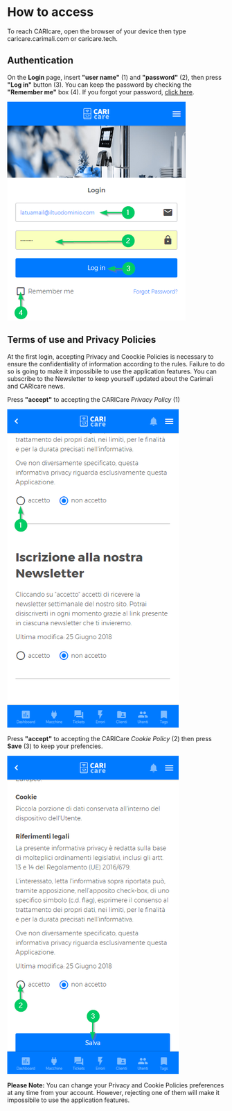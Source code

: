 # How to access

To reach CARIcare, open the browser of your device then type caricare.carimali.com or caricare.tech.

## Authentication

On the **Login** page, insert **"user name"**  (1) and **"password"** (2), then press **"Log in"** button (3). You can keep the password by checking the **"Remember me"** box (4). If you forgot your password, [click here](https://carimali.github.io/wiki/#/docs-it/recover-password).

<kbd>![Login](_images/login-1.png)</kbd>

## Terms of use and Privacy Policies

At the first login, accepting Privacy and Coockie Policies is necessary to ensure the confidentiality of information according to the rules. Failure to do so is going to make it impossibile to use the application features.
You can subscribe to the Newsletter to keep yourself updated about the Carimali and CARIcare news. 

Press **"accept"** to accepting the CARICare *Privacy Policy* (1)

<kbd>![Policy](_images/policy_privacy_1.png)</kbd>

Press **"accept"** to accepting the CARICare *Cookie Policy* (2) then press **Save** (3) to keep your prefencies.

<kbd>![Cookie](_images/policy_privacy_2.png)</kbd>

**Please Note:** You can change your Privacy and Cookie Policies preferences at any time from your account. However, rejecting one of them will make it impossibile to use the application features.










